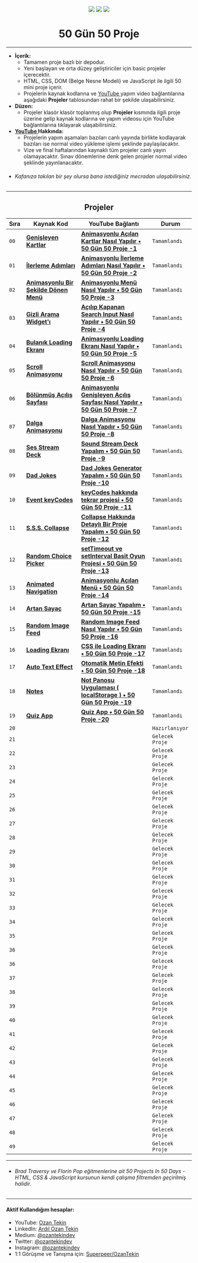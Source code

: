 <div align= "center">
<img  src="https://skillicons.dev/icons?i=html" /> <img  src="https://skillicons.dev/icons?i=css" /> <img  src="https://skillicons.dev/icons?i=js" /> 
<h1>50 Gün 50 Proje</h1>
</div>

<hr/>

- <b> İçerik: </b>
  - Tamamen proje bazlı bir depodur.
  - Yeni başlayan ve orta düzey geliştiriciler için basic projeler içerecektir.
  - HTML, CSS, DOM (Belge Nesne Modeli) ve JavaScript ile ilgili 50 mini proje içerir.
  - Projelerin kaynak kodlarına ve <a href="https://www.youtube.com/channel/UC86HNI5ZoebM7zqAVQt6ouw"> YouTube </a> yapım video bağlantılarına aşağıdaki <b>Projeler</b> tablosundan rahat bir şekilde ulaşabilirsiniz.
- <b> Düzen: </b>
  - Projeler klasör klasör toplanmış olup <b> Projeler </b> kısmında ilgili proje üzerine gelip kaynak kodlarına ve yapım videosu için YouTube bağlantılarına tıklayarak ulaşabilirsiniz.
- <b> <a href="https://www.youtube.com/channel/UC86HNI5ZoebM7zqAVQt6ouw"> YouTube </a> Hakkında: </b>
  - Projelerin yapım aşamaları bazıları canlı yayında birlikte kodlayarak bazıları ise normal video yükleme işlemi şeklinde paylaşılacaktır.
  - Vize ve final haftalarından kaynaklı tüm projeler canlı yayın olamayacaktır. Sınav dönemlerine denk gelen projeler normal video şeklinde yayınlanacaktır.
- ###### Kafanıza takılan bir şey olursa bana istediğiniz mecradan ulaşabilirsiniz.

<hr/>

<h2 align="center"> Projeler </h2>

| Sıra | Kaynak Kod                                                                                                                          | YouTube Bağlantı                                                                                                                      | Durum           |
| ---- | ----------------------------------------------------------------------------------------------------------------------------------- | ------------------------------------------------------------------------------------------------------------------------------------- | --------------- |
| `00` | **[Genişleyen Kartlar](https://github.com/ozantekin/50Days50Projects/tree/main/Projects/01_Genisleyen_Kartlar)**                    | **[Animasyonlu Açılan Kartlar Nasıl Yapılır • 50 Gün 50 Proje -1](https://youtu.be/32sSSksKbCE)**                                     | `Tamamlandı`    |
| `01` | **[İlerleme Adımları](https://github.com/ozantekin/50Days50Projects/tree/main/Projects/02_Ilerleme_Adimlari)**                      | **[Animasyonlu İlerleme Adımları Nasıl Yapılır • 50 Gün 50 Proje -2](https://youtu.be/YhbVCjdjOO0)**                                  | `Tamamlandı`    |
| `02` | **[Animasyonlu Bir Şekilde Dönen Menü](https://github.com/ozantekin/50Days50Projects/tree/main/Projects/03_Donen_Menu_Animasyonu)** | **[Animasyonlu Menü Nasıl Yapılır • 50 Gün 50 Proje -3](https://youtu.be/T3Gc3exJNBQ)**                                               | `Tamamlandı`    |
| `03` | **[Gizli Arama Widget'ı](https://github.com/ozantekin/50Days50Projects/tree/main/Projects/04_Gizli_Arama_Widget)**                  | **[Açılıp Kapanan Search Input Nasıl Yapılır • 50 Gün 50 Proje -4](https://youtu.be/Sn7F42jnCzU)**                                    | `Tamamlandı`    |
| `04` | **[Bulanık Loading Ekranı](https://github.com/ozantekin/50Days50Projects/tree/main/Projects/05_Bulanik_Loading_Ekrani)**            | **[Animasyonlu Loading Ekranı Nasıl Yapılır • 50 Gün 50 Proje -5](https://www.youtube.com/watch?v=r5twXB71bDg&ab_channel=OzanTekin)** | `Tamamlandı`    |
| `05` | **[Scroll Animasyonu](https://github.com/ozantekin/50Days50Projects/tree/main/Projects/06_Scroll_Animasyonu)**                      | **[Scroll Animasyonu Nasıl Yapılır • 50 Gün 50 Proje -6](https://youtu.be/vOacI-cTnHc)**                                              | `Tamamlandı`    |
| `06` | **[Bölünmüş Açılış Sayfası](https://github.com/ozantekin/50Days50Projects/tree/main/Projects/07_Bolunmus_Acilis_Sayfasi)**          | **[Animasyonlu Genişleyen Açılış Sayfası Nasıl Yapılır • 50 Gün 50 Proje -7](https://youtu.be/RQSArpgUPaw)**                          | `Tamamlandı`    |
| `07` | **[Dalga Animasyonu](https://github.com/ozantekin/50Days50Projects/tree/main/Projects/08_Dalga_Animasyonu)**                        | **[Dalga Animasyonu Nasıl Yapılır • 50 Gün 50 Proje -8](https://youtu.be/QRiwYUQkNUQ)**                                               | `Tamamlandı`    |
| `08` | **[Ses Stream Deck](https://github.com/ozantekin/50Days50Projects/tree/main/Projects/09_Ses_Stream_Deck)**                          | **[Sound Stream Deck Yapalım • 50 Gün 50 Proje -9](https://youtu.be/EwHdykkdQEM)**                                                    | `Tamamlandı`    |
| `09` | **[Dad Jokes](https://github.com/ozantekin/50Days50Projects/tree/main/Projects/10_Dad_Jokes)**                                      | **[Dad Jokes Generator Yapalım • 50 Gün 50 Proje -10](https://youtu.be/0lXxVbIg1-8)**                                                 | `Tamamlandı`    |
| `10` | **[Event keyCodes](https://github.com/ozantekin/50Days50Projects/tree/main/Projects/11_Event_KeyCodes)**                            | **[keyCodes hakkında tekrar projesi • 50 Gün 50 Proje -11](https://youtu.be/sg5T7Vngtw4)**                                            | `Tamamlandı`    |
| `11` | **[S.S.S. Collapse](https://github.com/ozantekin/50Days50Projects/tree/main/Projects/12_FAQ_Collapse)**                             | **[Collapse Hakkında Detaylı Bir Proje Yapalım • 50 Gün 50 Proje -12](https://youtu.be/JdqCTSVFJyk)**                                 | `Tamamlandı`    |
| `12` | **[Random Choice Picker](https://github.com/ozantekin/50Days50Projects/tree/main/Projects/13_Random_Choice_Picker)**                | **[setTimeout ve setInterval Basit Oyun Projesi • 50 Gün 50 Proje -13](https://youtu.be/3FVEJoCJEpc)**                                | `Tamamlandı`    |
| `13` | **[Animated Navigation](https://github.com/ozantekin/50Days50Projects/tree/main/Projects/14_Animated_Navigation)**                  | **[Animasyonlu Açılan Menü • 50 Gün 50 Proje -14](https://youtu.be/fFKAUOIkHWo)**                                                     | `Tamamlandı`    |
| `14` | **[Artan Sayaç](https://github.com/ozantekin/50Days50Projects/tree/main/Projects/15_Artan_Sayac)**                                  | **[Artan Sayaç Yapalım • 50 Gün 50 Proje -15](https://youtu.be/wXhz34MDZ7s)**                                                         | `Tamamlandı`    |
| `15` | **[Random Image Feed](https://github.com/ozantekin/50Days50Projects/tree/main/Projects/16_Random_Image_Feed)**                      | **[Random Image Feed Nasıl Yapılır • 50 Gün 50 Proje -16](https://youtu.be/1eCzVtFhTNc)**                                             | `Tamamlandı`    |
| `16` | **[Loading Ekranı](https://github.com/ozantekin/50Days50Projects/tree/main/Projects/17_Loading_Ekrani)**                            | **[CSS ile Loading Ekranı • 50 Gün 50 Proje -17](https://youtu.be/CX8uUWhlg-M)**                                                      | `Tamamlandı`    |
| `17` | **[Auto Text Effect](https://github.com/ozantekin/50Days50Projects/tree/main/Projects/18_Auto_Text_Effect)**                        | **[Otomatik Metin Efekti • 50 Gün 50 Proje -18](https://youtu.be/PPkBFDyZag8)**                                                       | `Tamamlandı`    |
| `18` | **[Notes](https://github.com/ozantekin/50Days50Projects/tree/main/Projects/19_Notes)**                                              | **[Not Panosu Uygulaması ( localStorage ) • 50 Gün 50 Proje -19](https://youtu.be/1FKl_gvE3MM)**                                      | `Tamamlandı`    |
| `19` | **[Quiz App](https://github.com/ozantekin/50Days50Projects/tree/main/Projects/20_Quiz)**                                            | **[Quiz App • 50 Gün 50 Proje -20](https://youtu.be/DhNQAQYrORQ)**                                                                    | `Tamamlandı`    |
| `20` | **[]()**                                                                                                                            | **[]()**                                                                                                                              | `Hazırlanıyor`  |
| `21` | **[]()**                                                                                                                            | **[]()**                                                                                                                              | `Gelecek Proje` |
| `22` | **[]()**                                                                                                                            | **[]()**                                                                                                                              | `Gelecek Proje` |
| `23` | **[]()**                                                                                                                            | **[]()**                                                                                                                              | `Gelecek Proje` |
| `24` | **[]()**                                                                                                                            | **[]()**                                                                                                                              | `Gelecek Proje` |
| `25` | **[]()**                                                                                                                            | **[]()**                                                                                                                              | `Gelecek Proje` |
| `26` | **[]()**                                                                                                                            | **[]()**                                                                                                                              | `Gelecek Proje` |
| `27` | **[]()**                                                                                                                            | **[]()**                                                                                                                              | `Gelecek Proje` |
| `28` | **[]()**                                                                                                                            | **[]()**                                                                                                                              | `Gelecek Proje` |
| `29` | **[]()**                                                                                                                            | **[]()**                                                                                                                              | `Gelecek Proje` |
| `30` | **[]()**                                                                                                                            | **[]()**                                                                                                                              | `Gelecek Proje` |
| `31` | **[]()**                                                                                                                            | **[]()**                                                                                                                              | `Gelecek Proje` |
| `32` | **[]()**                                                                                                                            | **[]()**                                                                                                                              | `Gelecek Proje` |
| `33` | **[]()**                                                                                                                            | **[]()**                                                                                                                              | `Gelecek Proje` |
| `34` | **[]()**                                                                                                                            | **[]()**                                                                                                                              | `Gelecek Proje` |
| `35` | **[]()**                                                                                                                            | **[]()**                                                                                                                              | `Gelecek Proje` |
| `36` | **[]()**                                                                                                                            | **[]()**                                                                                                                              | `Gelecek Proje` |
| `36` | **[]()**                                                                                                                            | **[]()**                                                                                                                              | `Gelecek Proje` |
| `37` | **[]()**                                                                                                                            | **[]()**                                                                                                                              | `Gelecek Proje` |
| `38` | **[]()**                                                                                                                            | **[]()**                                                                                                                              | `Gelecek Proje` |
| `39` | **[]()**                                                                                                                            | **[]()**                                                                                                                              | `Gelecek Proje` |
| `40` | **[]()**                                                                                                                            | **[]()**                                                                                                                              | `Gelecek Proje` |
| `41` | **[]()**                                                                                                                            | **[]()**                                                                                                                              | `Gelecek Proje` |
| `42` | **[]()**                                                                                                                            | **[]()**                                                                                                                              | `Gelecek Proje` |
| `43` | **[]()**                                                                                                                            | **[]()**                                                                                                                              | `Gelecek Proje` |
| `44` | **[]()**                                                                                                                            | **[]()**                                                                                                                              | `Gelecek Proje` |
| `45` | **[]()**                                                                                                                            | **[]()**                                                                                                                              | `Gelecek Proje` |
| `46` | **[]()**                                                                                                                            | **[]()**                                                                                                                              | `Gelecek Proje` |
| `47` | **[]()**                                                                                                                            | **[]()**                                                                                                                              | `Gelecek Proje` |
| `48` | **[]()**                                                                                                                            | **[]()**                                                                                                                              | `Gelecek Proje` |
| `49` | **[]()**                                                                                                                            | **[]()**                                                                                                                              | `Gelecek Proje` |

<hr/>

- ###### Brad Traversy ve Florin Pop eğitmenlerine ait 50 Projects In 50 Days - HTML, CSS & JavaScript kursunun kendi çalışma filtremden geçirilmiş halidir.

<hr/>

<h4> Aktif Kullandığım hesaplar:</h4>

- YouTube: <a href="https://www.youtube.com/c/OzanTekin">Ozan Tekin</a>
- LinkedIn: <a href="https://www.linkedin.com/in/ardilozantekin/">Ardıl Ozan Tekin</a>
- Medium: <a href="https://medium.com/@ozantekindev">@ozantekindev</a>
- Twitter: <a href="https://twitter.com/ozantekindev">@ozantekindev</a>
- Instagram: <a href="https://www.instagram.com/ozantekindev/">@ozantekindev</a>
- 1:1 Görüşme ve Tanışma için: <a href="https://superpeer.com/ozantekin">Superpeer/OzanTekin</a>
